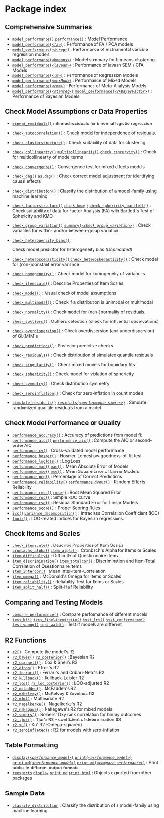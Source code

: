 # Package index

## Comprehensive Summaries

- [`model_performance()`](https://easystats.github.io/performance/reference/model_performance.md)
  [`performance()`](https://easystats.github.io/performance/reference/model_performance.md)
  : Model Performance
- [`model_performance(`*`<fa>`*`)`](https://easystats.github.io/performance/reference/model_performance.fa.md)
  : Performance of FA / PCA models
- [`model_performance(`*`<ivreg>`*`)`](https://easystats.github.io/performance/reference/model_performance.ivreg.md)
  : Performance of instrumental variable regression models
- [`model_performance(`*`<kmeans>`*`)`](https://easystats.github.io/performance/reference/model_performance.kmeans.md)
  : Model summary for k-means clustering
- [`model_performance(`*`<lavaan>`*`)`](https://easystats.github.io/performance/reference/model_performance.lavaan.md)
  : Performance of lavaan SEM / CFA Models
- [`model_performance(`*`<lm>`*`)`](https://easystats.github.io/performance/reference/model_performance.lm.md)
  : Performance of Regression Models
- [`model_performance(`*`<merMod>`*`)`](https://easystats.github.io/performance/reference/model_performance.merMod.md)
  : Performance of Mixed Models
- [`model_performance(`*`<rma>`*`)`](https://easystats.github.io/performance/reference/model_performance.rma.md)
  : Performance of Meta-Analysis Models
- [`model_performance(`*`<stanreg>`*`)`](https://easystats.github.io/performance/reference/model_performance.stanreg.md)
  [`model_performance(`*`<BFBayesFactor>`*`)`](https://easystats.github.io/performance/reference/model_performance.stanreg.md)
  : Performance of Bayesian Models

## Check Model Assumptions or Data Properties

- [`binned_residuals()`](https://easystats.github.io/performance/reference/binned_residuals.md)
  : Binned residuals for binomial logistic regression

- [`check_autocorrelation()`](https://easystats.github.io/performance/reference/check_autocorrelation.md)
  : Check model for independence of residuals.

- [`check_clusterstructure()`](https://easystats.github.io/performance/reference/check_clusterstructure.md)
  : Check suitability of data for clustering

- [`check_collinearity()`](https://easystats.github.io/performance/reference/check_collinearity.md)
  [`multicollinearity()`](https://easystats.github.io/performance/reference/check_collinearity.md)
  [`check_concurvity()`](https://easystats.github.io/performance/reference/check_collinearity.md)
  : Check for multicollinearity of model terms

- [`check_convergence()`](https://easystats.github.io/performance/reference/check_convergence.md)
  : Convergence test for mixed effects models

- [`check_dag()`](https://easystats.github.io/performance/reference/check_dag.md)
  [`as.dag()`](https://easystats.github.io/performance/reference/check_dag.md)
  : Check correct model adjustment for identifying causal effects

- [`check_distribution()`](https://easystats.github.io/performance/reference/check_distribution.md)
  : Classify the distribution of a model-family using machine learning

- [`check_factorstructure()`](https://easystats.github.io/performance/reference/check_factorstructure.md)
  [`check_kmo()`](https://easystats.github.io/performance/reference/check_factorstructure.md)
  [`check_sphericity_bartlett()`](https://easystats.github.io/performance/reference/check_factorstructure.md)
  : Check suitability of data for Factor Analysis (FA) with Bartlett's
  Test of Sphericity and KMO

- [`check_group_variation()`](https://easystats.github.io/performance/reference/check_group_variation.md)
  [`summary(`*`<check_group_variation>`*`)`](https://easystats.github.io/performance/reference/check_group_variation.md)
  : Check variables for within- and/or between-group variation

- [`check_heterogeneity_bias()`](https://easystats.github.io/performance/reference/check_heterogeneity_bias.md)
  :

  Check model predictor for heterogeneity bias *(Deprecated)*

- [`check_heteroscedasticity()`](https://easystats.github.io/performance/reference/check_heteroscedasticity.md)
  [`check_heteroskedasticity()`](https://easystats.github.io/performance/reference/check_heteroscedasticity.md)
  : Check model for (non-)constant error variance

- [`check_homogeneity()`](https://easystats.github.io/performance/reference/check_homogeneity.md)
  : Check model for homogeneity of variances

- [`check_itemscale()`](https://easystats.github.io/performance/reference/check_itemscale.md)
  : Describe Properties of Item Scales

- [`check_model()`](https://easystats.github.io/performance/reference/check_model.md)
  : Visual check of model assumptions

- [`check_multimodal()`](https://easystats.github.io/performance/reference/check_multimodal.md)
  : Check if a distribution is unimodal or multimodal

- [`check_normality()`](https://easystats.github.io/performance/reference/check_normality.md)
  : Check model for (non-)normality of residuals.

- [`check_outliers()`](https://easystats.github.io/performance/reference/check_outliers.md)
  : Outliers detection (check for influential observations)

- [`check_overdispersion()`](https://easystats.github.io/performance/reference/check_overdispersion.md)
  : Check overdispersion (and underdispersion) of GL(M)M's

- [`check_predictions()`](https://easystats.github.io/performance/reference/check_predictions.md)
  : Posterior predictive checks

- [`check_residuals()`](https://easystats.github.io/performance/reference/check_residuals.md)
  : Check distribution of simulated quantile residuals

- [`check_singularity()`](https://easystats.github.io/performance/reference/check_singularity.md)
  : Check mixed models for boundary fits

- [`check_sphericity()`](https://easystats.github.io/performance/reference/check_sphericity.md)
  : Check model for violation of sphericity

- [`check_symmetry()`](https://easystats.github.io/performance/reference/check_symmetry.md)
  : Check distribution symmetry

- [`check_zeroinflation()`](https://easystats.github.io/performance/reference/check_zeroinflation.md)
  : Check for zero-inflation in count models

- [`simulate_residuals()`](https://easystats.github.io/performance/reference/simulate_residuals.md)
  [`residuals(`*`<performance_simres>`*`)`](https://easystats.github.io/performance/reference/simulate_residuals.md)
  : Simulate randomized quantile residuals from a model

## Check Model Performance or Quality

- [`performance_accuracy()`](https://easystats.github.io/performance/reference/performance_accuracy.md)
  : Accuracy of predictions from model fit
- [`performance_aicc()`](https://easystats.github.io/performance/reference/performance_aicc.md)
  [`performance_aic()`](https://easystats.github.io/performance/reference/performance_aicc.md)
  : Compute the AIC or second-order AIC
- [`performance_cv()`](https://easystats.github.io/performance/reference/performance_cv.md)
  : Cross-validated model performance
- [`performance_hosmer()`](https://easystats.github.io/performance/reference/performance_hosmer.md)
  : Hosmer-Lemeshow goodness-of-fit test
- [`performance_logloss()`](https://easystats.github.io/performance/reference/performance_logloss.md)
  : Log Loss
- [`performance_mae()`](https://easystats.github.io/performance/reference/performance_mae.md)
  [`mae()`](https://easystats.github.io/performance/reference/performance_mae.md)
  : Mean Absolute Error of Models
- [`performance_mse()`](https://easystats.github.io/performance/reference/performance_mse.md)
  [`mse()`](https://easystats.github.io/performance/reference/performance_mse.md)
  : Mean Square Error of Linear Models
- [`performance_pcp()`](https://easystats.github.io/performance/reference/performance_pcp.md)
  : Percentage of Correct Predictions
- [`performance_reliability()`](https://easystats.github.io/performance/reference/performance_reliability.md)
  [`performance_dvour()`](https://easystats.github.io/performance/reference/performance_reliability.md)
  : Random Effects Reliability
- [`performance_rmse()`](https://easystats.github.io/performance/reference/performance_rmse.md)
  [`rmse()`](https://easystats.github.io/performance/reference/performance_rmse.md)
  : Root Mean Squared Error
- [`performance_roc()`](https://easystats.github.io/performance/reference/performance_roc.md)
  : Simple ROC curve
- [`performance_rse()`](https://easystats.github.io/performance/reference/performance_rse.md)
  : Residual Standard Error for Linear Models
- [`performance_score()`](https://easystats.github.io/performance/reference/performance_score.md)
  : Proper Scoring Rules
- [`icc()`](https://easystats.github.io/performance/reference/icc.md)
  [`variance_decomposition()`](https://easystats.github.io/performance/reference/icc.md)
  : Intraclass Correlation Coefficient (ICC)
- [`looic()`](https://easystats.github.io/performance/reference/looic.md)
  : LOO-related Indices for Bayesian regressions.

## Check Items and Scales

- [`check_itemscale()`](https://easystats.github.io/performance/reference/check_itemscale.md)
  : Describe Properties of Item Scales
- [`cronbachs_alpha()`](https://easystats.github.io/performance/reference/cronbachs_alpha.md)
  [`item_alpha()`](https://easystats.github.io/performance/reference/cronbachs_alpha.md)
  : Cronbach's Alpha for Items or Scales
- [`item_difficulty()`](https://easystats.github.io/performance/reference/item_difficulty.md)
  : Difficulty of Questionnaire Items
- [`item_discrimination()`](https://easystats.github.io/performance/reference/item_discrimination.md)
  [`item_totalcor()`](https://easystats.github.io/performance/reference/item_discrimination.md)
  : Discrimination and Item-Total Correlation of Questionnaire Items
- [`item_intercor()`](https://easystats.github.io/performance/reference/item_intercor.md)
  : Mean Inter-Item-Correlation
- [`item_omega()`](https://easystats.github.io/performance/reference/item_omega.md)
  : McDonald's Omega for Items or Scales
- [`item_reliability()`](https://easystats.github.io/performance/reference/item_reliability.md)
  : Reliability Test for Items or Scales
- [`item_split_half()`](https://easystats.github.io/performance/reference/item_split_half.md)
  : Split-Half Reliability

## Comparing and Testing Models

- [`compare_performance()`](https://easystats.github.io/performance/reference/compare_performance.md)
  : Compare performance of different models
- [`test_bf()`](https://easystats.github.io/performance/reference/test_performance.md)
  [`test_likelihoodratio()`](https://easystats.github.io/performance/reference/test_performance.md)
  [`test_lrt()`](https://easystats.github.io/performance/reference/test_performance.md)
  [`test_performance()`](https://easystats.github.io/performance/reference/test_performance.md)
  [`test_vuong()`](https://easystats.github.io/performance/reference/test_performance.md)
  [`test_wald()`](https://easystats.github.io/performance/reference/test_performance.md)
  : Test if models are different

## R2 Functions

- [`r2()`](https://easystats.github.io/performance/reference/r2.md) :
  Compute the model's R2
- [`r2_bayes()`](https://easystats.github.io/performance/reference/r2_bayes.md)
  [`r2_posterior()`](https://easystats.github.io/performance/reference/r2_bayes.md)
  : Bayesian R2
- [`r2_coxsnell()`](https://easystats.github.io/performance/reference/r2_coxsnell.md)
  : Cox & Snell's R2
- [`r2_efron()`](https://easystats.github.io/performance/reference/r2_efron.md)
  : Efron's R2
- [`r2_ferrari()`](https://easystats.github.io/performance/reference/r2_ferrari.md)
  : Ferrari's and Cribari-Neto's R2
- [`r2_kullback()`](https://easystats.github.io/performance/reference/r2_kullback.md)
  : Kullback-Leibler R2
- [`r2_loo()`](https://easystats.github.io/performance/reference/r2_loo.md)
  [`r2_loo_posterior()`](https://easystats.github.io/performance/reference/r2_loo.md)
  : LOO-adjusted R2
- [`r2_mcfadden()`](https://easystats.github.io/performance/reference/r2_mcfadden.md)
  : McFadden's R2
- [`r2_mckelvey()`](https://easystats.github.io/performance/reference/r2_mckelvey.md)
  : McKelvey & Zavoinas R2
- [`r2_mlm()`](https://easystats.github.io/performance/reference/r2_mlm.md)
  : Multivariate R2
- [`r2_nagelkerke()`](https://easystats.github.io/performance/reference/r2_nagelkerke.md)
  : Nagelkerke's R2
- [`r2_nakagawa()`](https://easystats.github.io/performance/reference/r2_nakagawa.md)
  : Nakagawa's R2 for mixed models
- [`r2_somers()`](https://easystats.github.io/performance/reference/r2_somers.md)
  : Somers' Dxy rank correlation for binary outcomes
- [`r2_tjur()`](https://easystats.github.io/performance/reference/r2_tjur.md)
  : Tjur's R2 - coefficient of determination (D)
- [`r2_xu()`](https://easystats.github.io/performance/reference/r2_xu.md)
  : Xu' R2 (Omega-squared)
- [`r2_zeroinflated()`](https://easystats.github.io/performance/reference/r2_zeroinflated.md)
  : R2 for models with zero-inflation

## Table Formatting

- [`display(`*`<performance_model>`*`)`](https://easystats.github.io/performance/reference/display.performance_model.md)
  [`print(`*`<performance_model>`*`)`](https://easystats.github.io/performance/reference/display.performance_model.md)
  [`print_md(`*`<performance_model>`*`)`](https://easystats.github.io/performance/reference/display.performance_model.md)
  [`print_md(`*`<compare_performance>`*`)`](https://easystats.github.io/performance/reference/display.performance_model.md)
  : Print tables in different output formats
- [`reexports`](https://easystats.github.io/performance/reference/reexports.md)
  [`display`](https://easystats.github.io/performance/reference/reexports.md)
  [`print_md`](https://easystats.github.io/performance/reference/reexports.md)
  [`print_html`](https://easystats.github.io/performance/reference/reexports.md)
  : Objects exported from other packages

## Sample Data

- [`classify_distribution`](https://easystats.github.io/performance/reference/classify_distribution.md)
  : Classify the distribution of a model-family using machine learning
